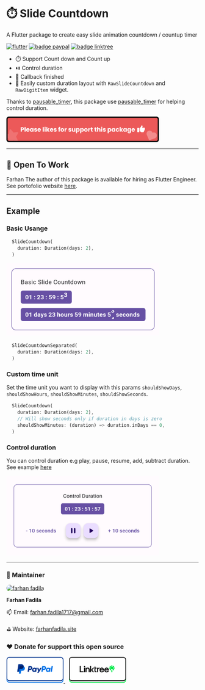 # ⏱️ Slide Countdown
A Flutter package to create easy slide animation countdown / countup timer

[![flutter][]][web flutter] [![badge paypal][]][paypal account] [![badge linktree][]][linktree account] <br>

- ⏱️ Support Count down and Count up
- ⏯️ Control duration
- 🔔 Callback finished
- 🎨 Easily custom duration layout with `RawSlideCountdown` and `RawDigitItem` widget.

Thanks to [pausable_timer](https://pub.dev/packages/pausable_timer), this package use [pausable_timer](https://pub.dev/packages/pausable_timer) for helping control duration.

<img src="https://raw.githubusercontent.com/farhanfadila1717/flutter_package/master/display/likes_card.png" width="400" alt="likes card">
</img>

---

## 🌟 Open To Work

Farhan The author of this package is available for hiring as Flutter Engineer. See portofolio website [here](https://farhanfadila.site/).

---

## Example

### Basic Usange
```dart
  SlideCountdown(
    duration: Duration(days: 2),
  )
```
<!-- Output -->
<img src="https://raw.githubusercontent.com/farhanfadila1717/flutter_package/master/display/slide_coutdown/basic_slide_countdown.png" width="400" alt="basic slidecountdown">
</img>


```dart
  SlideCountdownSeparated(
    duration: Duration(days: 2),
  )
```
<!-- Output -->

### Custom time unit
Set the time unit you want to display with this params
`shouldShowDays`, `shouldShowHours`, `shouldShowMinutes`, `shouldShowSeconds`.

```dart
  SlideCountdown(
    duration: Duration(days: 2),
    // Will show seconds only if duration in days is zero
    shouldShowMinutes: (duration) => duration.inDays == 0,
  )
```
<!-- Output -->

### Control duration
You can control duration e.g play, pause, resume, add, subtract duration. See example [here](example/control_duration.dart)

<img src="https://raw.githubusercontent.com/farhanfadila1717/flutter_package/master/display/slide_coutdown/control_duration.png" width="400" alt="contoll duration">
</img>

---

### 🚧 Maintainer

<a href="https://github.com/farhanfadila1717">
<img src="https://avatars.githubusercontent.com/u/43161050?s=100" alt="farhan fadila"  style="border-radius: 10px">
</img>
</a>

**Farhan Fadila**

📫 Email: farhan.fadila1717@gmail.com

⛳ Website: [farhanfadila.site](https://farhanfadila.site/)

### ❤️ Donate for support this open source

<a href="https://www.paypal.me/farhanfadila1717" style="margin-right: 10px">
<img src="https://raw.githubusercontent.com/farhanfadila1717/flutter_package/master/display/btn_paypal.png" width="150" alt="paypal farhan fadila">
</img>
</a>
<a href="https://linktr.ee/farhanfadila">
<img src="https://raw.githubusercontent.com/farhanfadila1717/flutter_package/master/display/btn_linktree.png" width="150" alt="linktree farhan fadila">
</img>
</a>


[cover]: https://raw.githubusercontent.com/farhanfadila1717/flutter_package/master/display/slide_coutdown/slide_countdown.png
[slidecountdown]: https://raw.githubusercontent.com/farhanfadila1717/flutter_package/master/display/slide_coutdown/slidecountdown.gif
[slidecountdown separated]: https://raw.githubusercontent.com/farhanfadila1717/flutter_package/master/display/slide_coutdown/slidecountdown_separated.gif
[slidecountdown countup]: https://raw.githubusercontent.com/farhanfadila1717/flutter_package/master/display/slide_coutdown/slidecountdown_countup.gif
[slidecountdown separatortype]: https://raw.githubusercontent.com/farhanfadila1717/flutter_package/master/display/slide_coutdown/slidecountdown_separatortype.gif
[pubdev]: https://pub.dev/packages/slide_countdown
[flutter]: https://img.shields.io/badge/Platform-Flutter-02569B?logo=flutter
[web flutter]: https://flutter.dev
[account avatar]: https://avatars.githubusercontent.com/u/43161050?s=80
[github account]: https://github.com/farhanfadila1717
[badge linktree]: https://img.shields.io/badge/Donate-farhanfadila-orange
[linktree account]: https://linktr.ee/farhanfadila
[badge paypal]: https://img.shields.io/badge/Donate-PayPal-00457C?logo=paypal
[paypal account]: https://www.paypal.me/farhanfadila1717
[stream duration]: https://pub.dev/packages/stream_duration
[qr-paypal]: https://raw.githubusercontent.com/farhanfadila1717/flutter_package/master/display/qr-paypal.png
[raw-slidecountdown]: https://raw.githubusercontent.com/farhanfadila1717/flutter_package/master/display/slide_coutdown/raw_slide_countdown.png